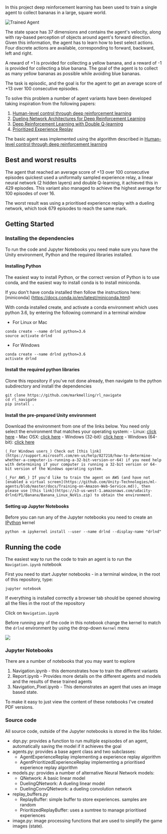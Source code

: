 [//]: # (Image References)

[image1]: https://user-images.githubusercontent.com/10624937/42135619-d90f2f28-7d12-11e8-8823-82b970a54d7e.gif "Trained Agent"

In this project deep reinforcement learning has been used to train a single agent to collect bananas in a large, square world.

![Trained Agent][image1]

The state space has 37 dimensions and contains the agent's velocity, along with ray-based perception of objects around agent's forward direction.  Given this information, the agent has to learn how to best select actions.  Four discrete actions are available, corresponding to forward, backward, left and right.

A reward of +1 is provided for collecting a yellow banana, and a reward of -1 is provided for collecting a blue banana.  The goal of the agent is to collect as many yellow bananas as possible while avoiding blue bananas.  

The task is episodic, and the goal is for the agent to get an average score of +13 over 100 consecutive episodes.

To solve this problem a number of agent variants have been developed taking inspiration from the following papers:

1. [Human-level control through deep reinforcement learning](https://storage.googleapis.com/deepmind-media/dqn/DQNNaturePaper.pdf) 
2. [Dueling Network Architectures for Deep Reinforcement Learning](https://arxiv.org/pdf/1511.06581.pdf)
3. [Deep Reinforcement Learning with Double Q-learning](https://arxiv.org/pdf/1509.06461.pdf)
4. [Prioritized Experience Replay](https://arxiv.org/pdf/1511.05952.pdf)

The basic agent was implemented using the algorithm described in [Human-level control through deep reinforcement learning](https://storage.googleapis.com/deepmind-media/dqn/DQNNaturePaper.pdf) 

## Best and worst results

The agent that reached an average score of +13 over 100 consecutive episodes quickest used a uniformally sampled experience relay, a linear neural network (2 hidden layers) and double Q-learning, it achieved this in 429 episodes. This variant also managed to achieve the highest average for 100 episodes of over 16.

The worst result was using a prioritised experience replay with a dueling network, which took 679 episodes to reach the same mark.



## Getting Started

### Installing the dependencies
To run the code and Jupyter Notebooks you need make sure you have the Unity environment, Python and the required libraries installed.

#### Installing Python
The easiest way to install Python, or the correct version of Python is to use conda, and the easiest way to install conda is to install miniconda.

If you don't have conda installed then follow the instructions here: [miniconda] (https://docs.conda.io/en/latest/miniconda.html)

With conda installed create, and activate a conda environment which uses python 3.6, by entering the following command in a terminal window

- For Linux or Mac
```shell
conda create --name drlnd python=3.6
source activate drlnd
```

- For Windows
```shell
conda create --name drlnd python=3.6
activate drlnd
```

#### Install the required python libraries
Clone this repository if you've not done already, then navigate to the python subdirectory and install the dependencies
```shell
git clone https://github.com/markmelling/rl_navigate
cd rl_navigate
pip install .
```

#### Install the pre-prepared Unity environment

Download the environment from one of the links below.  You need only select the environment that matches your operating system:
    - Linux: [click here](https://s3-us-west-1.amazonaws.com/udacity-drlnd/P1/Banana/Banana_Linux.zip)
    - Mac OSX: [click here](https://s3-us-west-1.amazonaws.com/udacity-drlnd/P1/Banana/Banana.app.zip)
    - Windows (32-bit): [click here](https://s3-us-west-1.amazonaws.com/udacity-drlnd/P1/Banana/Banana_Windows_x86.zip)
    - Windows (64-bit): [click here](https://s3-us-west-1.amazonaws.com/udacity-drlnd/P1/Banana/Banana_Windows_x86_64.zip)
    
    (_For Windows users_) Check out [this link](https://support.microsoft.com/en-us/help/827218/how-to-determine-whether-a-computer-is-running-a-32-bit-version-or-64) if you need help with determining if your computer is running a 32-bit version or 64-bit version of the Windows operating system.

    (_For AWS_) If you'd like to train the agent on AWS (and have not [enabled a virtual screen](https://github.com/Unity-Technologies/ml-agents/blob/master/docs/Training-on-Amazon-Web-Service.md)), then please use [this link](https://s3-us-west-1.amazonaws.com/udacity-drlnd/P1/Banana/Banana_Linux_NoVis.zip) to obtain the environment.

#### Setting up Jupyter Notebooks

Before you can run any of the Jupyter notebooks you need to create an [IPython](https://ipython.readthedocs.io/en/stable/install/kernel_install.html) kernel

```shell
python -m ipykernel install --user --name drlnd --display-name "drlnd"
```

## Running the code
The easiest way to run the code to train an agent is to run the `Navigation.ipynb` notebook

First you need to start Jupyter notebooks - in a terminal window, in the root of this repository, type:

```shell
jupyter notebook
```
If everything is installed correctly a browser tab should be opened showing all the files in the root of the repository

Click on `Navigation.ipynb`

Before running any of the code in this notebook change the kernel to match the `drlnd` environment by using the drop-down `Kernel` menu

![](https://user-images.githubusercontent.com/10624937/42386929-76f671f0-8106-11e8-9376-f17da2ae852e.png)

### Jupyter Notebooks

There are a number of notebooks that you may want to explore

1. Navigation.ipynb - this demonstrates how to train the different variants 
2. Report.ipynb - Provides more details on the different agents and models and the results of these trained agents
3. Navigation_Pixel.ipynb - This demonstrates an agent that uses an image based state.

To make it easy to just view the content of these notebooks I've created PDF versions.

### Source code
All source code, outside of the Jupyter notebooks is stored in the libs folder. 
- dqn.py: provides a function to run multiple espisodes of an agent, automatically saving the model if it achieves the goal
- agents.py: provides a base agent class and two subclasses:
    - AgentExperienceReplay implementing a experience replay algorithm
    - AgentPrioritizedExperienceReplay implementing a prioritised experience replay algorithm
- models.py: provides a number of alternative Neural Network models:
    - QNetwork: A basic linear model
    - DuelingQNetwork: A dueling linear model 
    - DuelingConvQNetwork: a dueling convolution network
- replay_buffers.py
    - ReplayBuffer: simple buffer to store experiences. samples are random
    - PrioritizedReplayBuffer: uses a sumtree to manage prioritised experiences
- image.py: image processing functions that are used to simplify the game images (state).

    




